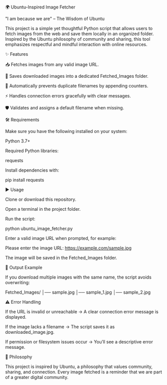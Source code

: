 🌍 Ubuntu-Inspired Image Fetcher

"I am because we are" – The Wisdom of Ubuntu

This project is a simple yet thoughtful Python script that allows users to fetch images from the web and save them locally in an organized folder. Inspired by the Ubuntu philosophy of community and sharing, this tool emphasizes respectful and mindful interaction with online resources.

✨ Features

📥 Fetches images from any valid image URL.

📂 Saves downloaded images into a dedicated Fetched_Images folder.

🔄 Automatically prevents duplicate filenames by appending counters.

⚡ Handles connection errors gracefully with clear messages.

🛡️ Validates and assigns a default filename when missing.

🛠️ Requirements

Make sure you have the following installed on your system:

Python 3.7+

Required Python libraries:

requests

Install dependencies with:

pip install requests

▶️ Usage

Clone or download this repository.

Open a terminal in the project folder.

Run the script:

python ubuntu_image_fetcher.py


Enter a valid image URL when prompted, for example:

Please enter the image URL: https://example.com/sample.jpg


The image will be saved in the Fetched_Images folder.

📂 Output Example

If you download multiple images with the same name, the script avoids overwriting:

Fetched_Images/
│── sample.jpg
│── sample_1.jpg
│── sample_2.jpg

⚠️ Error Handling

If the URL is invalid or unreachable → A clear connection error message is displayed.

If the image lacks a filename → The script saves it as downloaded_image.jpg.

If permission or filesystem issues occur → You’ll see a descriptive error message.

🌱 Philosophy

This project is inspired by Ubuntu, a philosophy that values community, sharing, and connection. Every image fetched is a reminder that we are part of a greater digital community.

